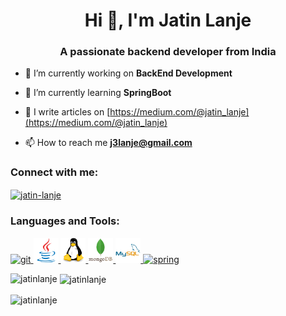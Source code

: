 <h1 align="center">Hi 👋, I'm Jatin Lanje</h1>
<h3 align="center">A passionate backend developer from India</h3>

- 🔭 I’m currently working on **BackEnd Development**

- 🌱 I’m currently learning **SpringBoot**

- 📝 I write articles on [https://medium.com/@jatin_lanje](https://medium.com/@jatin_lanje)

- 📫 How to reach me **j3lanje@gmail.com**

<h3 align="left">Connect with me:</h3>
<p align="left">
<a href="https://linkedin.com/in/jatin-lanje" target="blank"><img align="center" src="https://raw.githubusercontent.com/rahuldkjain/github-profile-readme-generator/master/src/images/icons/Social/linked-in-alt.svg" alt="jatin-lanje" height="30" width="40" /></a>
</p>

<h3 align="left">Languages and Tools:</h3>
<p align="left"> <a href="https://git-scm.com/" target="_blank" rel="noreferrer"> <img src="https://www.vectorlogo.zone/logos/git-scm/git-scm-icon.svg" alt="git" width="40" height="40"/> </a> <a href="https://www.java.com" target="_blank" rel="noreferrer"> <img src="https://raw.githubusercontent.com/devicons/devicon/master/icons/java/java-original.svg" alt="java" width="40" height="40"/> </a> <a href="https://www.linux.org/" target="_blank" rel="noreferrer"> <img src="https://raw.githubusercontent.com/devicons/devicon/master/icons/linux/linux-original.svg" alt="linux" width="40" height="40"/> </a> <a href="https://www.mongodb.com/" target="_blank" rel="noreferrer"> <img src="https://raw.githubusercontent.com/devicons/devicon/master/icons/mongodb/mongodb-original-wordmark.svg" alt="mongodb" width="40" height="40"/> </a> <a href="https://www.mysql.com/" target="_blank" rel="noreferrer"> <img src="https://raw.githubusercontent.com/devicons/devicon/master/icons/mysql/mysql-original-wordmark.svg" alt="mysql" width="40" height="40"/> </a> <a href="https://spring.io/" target="_blank" rel="noreferrer"> <img src="https://www.vectorlogo.zone/logos/springio/springio-icon.svg" alt="spring" width="40" height="40"/> </a> </p>

<p><img align="left" src="https://github-readme-stats.vercel.app/api/top-langs?username=jatinlanje&show_icons=true&locale=en&layout=compact" alt="jatinlanje" /></p>

<p>&nbsp;<img align="center" src="https://github-readme-stats.vercel.app/api?username=jatinlanje&show_icons=true&locale=en" alt="jatinlanje" /></p>

<p><img align="center" src="https://github-readme-streak-stats.herokuapp.com/?user=jatinlanje&" alt="jatinlanje" /></p>
